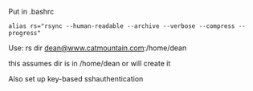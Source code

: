 Put in .bashrc

    alias rs="rsync --human-readable --archive --verbose --compress --progress"

Use:
    rs dir dean@www.catmountain.com:/home/dean

this assumes dir is in /home/dean or will create it

Also set up key-based sshauthentication

